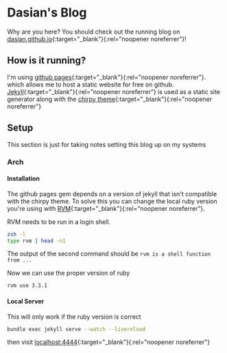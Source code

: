 # Dasian's Blog
Why are you here? You should check out the running
blog on
[dasian.github.io](https://dasian.github.io){:target="_blank"}{:rel="noopener noreferrer"}!

## How is it running?
I'm using
[github pages](https://pages.github.com/){:target="_blank"}{:rel="noopener noreferrer"}.
which allows me to host a static
website for free on github. 
[Jekyll](https://jekyllrb.com/){:target="_blank"}{:rel="noopener noreferrer"}
is used as a static
site generator along with the
[chirpy theme](https://github.com/cotes2020/jekyll-theme-chirpy){:target="_blank"}{:rel="noopener noreferrer"}

## Setup
This section is just for taking notes setting this blog
up on my systems
### Arch
#### Installation
The github pages gem depends on a version of jekyll
that isn't compatible with the chirpy theme. To solve
this you can change the local ruby version you're using
with
[RVM](https://wiki.archlinux.org/title/RVM){:target="_blank"}{:rel="noopener noreferrer"}.

RVM needs to be run in a login shell.
```bash
zsh -l
type rvm | head -n1
```
The output of the second command should be
`rvm is a shell function from ...`

Now we can use the proper version of ruby
```bash
rvm use 3.3.1
```

#### Local Server
This will only work if the ruby version is correct
```bash
bundle exec jekyll serve --watch --livereload
```
then visit
[localhost:4444](http://localhost:4444){:target="_blank"}{:rel="noopener noreferrer"}
